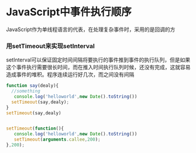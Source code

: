 # JavaScript中事件执行顺序

JavaScript作为单线程语言的代表，在处理复杂事件时，采用的是回调的方

### 用setTimeout来实现setInterval

setInterval可以保证固定时间间隔将要执行的事件推到事件的执行队列，但是如果这个事件执行需要很长时间，而在推入时间执行队列时候，还没有完成，这就容易造成事件的堆积。程序连续运行好几次，而之间没有间隔

```js
function say(dealy){
  //something
   console.log('helloworld',new Date().toString())
  setTimeout(say,dealy);
}
setTimeout(say,dealy)


setTimeout(function(){
   console.log('helloworld',new Date().toString())
   setTimeout(arguments.callee,200);
},200);
```

